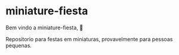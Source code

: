 # miniature-fiesta

Bem vindo a miniature-fiesta, :tada:

Repositorio para festas em miniaturas, provavelmente para pessoas pequenas.
